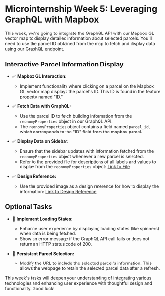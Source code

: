 # Microinternship Week 5: Leveraging GraphQL with Mapbox

This week, we're going to integrate the GraphQL API with our Mapbox GL vector map to display detailed information about selected parcels. You'll need to use the parcel ID obtained from the map to fetch and display data using our GraphQL endpoint.

## Interactive Parcel Information Display

- ✅ **Mapbox GL Interaction:**
  - Implement functionality where clicking on a parcel on the Mapbox GL vector map displays the parcel's ID. This ID is found in the feature property named "ID."

- ✅ **Fetch Data with GraphQL:**
  - Use the parcel ID to fetch building information from the `reonomyProperties` object in our GraphQL API.
  - The `reonomyProperties` object contains a field named `parcel_id`, which corresponds to the "ID" field from the mapbox parcel.

- ✅ **Display Data on Sidebar:**
  - Ensure that the sidebar updates with information fetched from the `reonomyProperties` object whenever a new parcel is selected.
  - Refer to the provided file for descriptions of all labels and values to display from the `reonomyProperties` object: [Link to File](./additional-materials/building-and-lot-fields-description.json)
  
- ✅ **Design Reference:**
  - Use the provided image as a design reference for how to display the information: [Link to Design Reference](./additional-materials/building-and-lot-design.png)

## Optional Tasks

- 🌟 **Implement Loading States:**
  - Enhance user experience by displaying loading states (like spinners) when data is being fetched.
  - Show an error message if the GraphQL API call fails or does not return an HTTP status code of 200.

- 🌟 **Persistent Parcel Selection:**
  - Modify the URL to include the selected parcel's information. This allows the webpage to retain the selected parcel data after a refresh.

This week's tasks will deepen your understanding of integrating various technologies and enhancing user experience with thoughtful design and functionality. Good luck!
